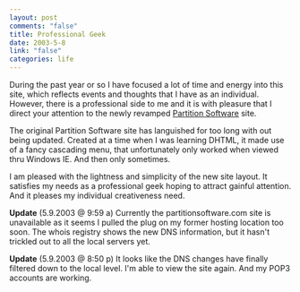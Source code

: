 ```yaml
--- 
layout: post
comments: "false"
title: Professional Geek
date: 2003-5-8
link: "false"
categories: life
---
```

During the past year or so I have focused a lot of time and energy into this site, which reflects events and thoughts that I have as an individual. However, there is a professional side to me and it is with pleasure that I direct your attention to the newly revamped <a href="http://www.partitionsoftware.com" target="_blank">Partition Software</a> site.

The original Partition Software site has languished for too long with out being updated. Created at a time when I was learning DHTML, it made use of a fancy cascading menu, that unfortunately only worked when viewed thru Windows IE. And then only sometimes.

I am pleased with the lightness and simplicity of the new site layout. It satisfies my needs as a professional geek hoping to attract gainful attention. And it pleases my individual creativeness need.

<b>Update</b> (5.9.2003 @ 9:59 a)  Currently the partitionsoftware.com site is unavailable  as it seems I pulled the plug on my former hosting location too soon. The whois registry shows the new DNS information, but it hasn't trickled out to all the local servers yet.

<b>Update</b> (5.9.2003 @ 8:50 p) It looks like the DNS changes have finally filtered down to the local level. I'm able to view the site again. And my POP3 accounts are working.
